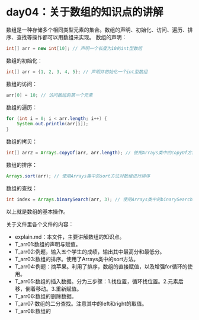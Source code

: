 # day04：关于数组的知识点的讲解

数组是一种存储多个相同类型元素的集合。数组的声明、初始化、访问、遍历、排序、查找等操作都可以用数组来实现。
数组的声明：
```java
int[] arr = new int[10]; // 声明一个长度为10的int型数组
```
数组的初始化：
```java
int[] arr = {1, 2, 3, 4, 5}; // 声明并初始化一个int型数组
```
数组的访问：
```java
arr[0] = 10; // 访问数组的第一个元素
```
数组的遍历：
```java
for (int i = 0; i < arr.length; i++) {
    System.out.println(arr[i]);
}
```
数组的拷贝：
```java
int[] arr2 = Arrays.copyOf(arr, arr.length); // 使用Arrays类中的copyOf方法拷贝数组
```

数组的排序：
```java
Arrays.sort(arr); // 使用Arrays类中的sort方法对数组进行排序
```
数组的查找：
```java
int index = Arrays.binarySearch(arr, 3); // 使用Arrays类中的binarySearch方法查找数组中的元素
``` 

以上就是数组的基本操作。    

关于文件里各个文件的内容：
- explain.md：本文件，主要讲解数组的知识点。
- T_arr01:数组的声明与赋值。
- T_arr02:例题，输入五个学生的成绩，输出其中最高分和最低分。
- T_arr03:数组的排序。使用了Arrays类中的sort方法。
- T_arr04:例题：摘苹果。利用了排序，数组的直接赋值，以及增强for循环的使用。
- T_arr05:数组的插入数据。分为三步骤：1.找位置，循环找位置。2.元素后移，倒着移动。3.重新赋值。
- T_arr06:数组的删除数据。
- T_arr07:数组的二分查找。注意其中的left和right的取值。
- T_arr08:数组的